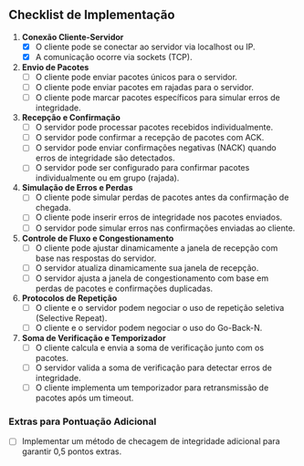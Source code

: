 ## Checklist de Implementação

1. **Conexão Cliente-Servidor**
   - [x] O cliente pode se conectar ao servidor via localhost ou IP.
   - [x] A comunicação ocorre via sockets (TCP).

2. **Envio de Pacotes**
   - [ ] O cliente pode enviar pacotes únicos para o servidor.
   - [ ] O cliente pode enviar pacotes em rajadas para o servidor.
   - [ ] O cliente pode marcar pacotes específicos para simular erros de integridade.

3. **Recepção e Confirmação**
   - [ ] O servidor pode processar pacotes recebidos individualmente.
   - [ ] O servidor pode confirmar a recepção de pacotes com ACK.
   - [ ] O servidor pode enviar confirmações negativas (NACK) quando erros de integridade são detectados.
   - [ ] O servidor pode ser configurado para confirmar pacotes individualmente ou em grupo (rajada).

4. **Simulação de Erros e Perdas**
   - [ ] O cliente pode simular perdas de pacotes antes da confirmação de chegada.
   - [ ] O cliente pode inserir erros de integridade nos pacotes enviados.
   - [ ] O servidor pode simular erros nas confirmações enviadas ao cliente.

5. **Controle de Fluxo e Congestionamento**
   - [ ] O cliente pode ajustar dinamicamente a janela de recepção com base nas respostas do servidor.
   - [ ] O servidor atualiza dinamicamente sua janela de recepção.
   - [ ] O servidor ajusta a janela de congestionamento com base em perdas de pacotes e confirmações duplicadas.

6. **Protocolos de Repetição**
   - [ ] O cliente e o servidor podem negociar o uso de repetição seletiva (Selective Repeat).
   - [ ] O cliente e o servidor podem negociar o uso do Go-Back-N.

7. **Soma de Verificação e Temporizador**
   - [ ] O cliente calcula e envia a soma de verificação junto com os pacotes.
   - [ ] O servidor valida a soma de verificação para detectar erros de integridade.
   - [ ] O cliente implementa um temporizador para retransmissão de pacotes após um timeout.

### Extras para Pontuação Adicional
- [ ] Implementar um método de checagem de integridade adicional para garantir 0,5 pontos extras.
